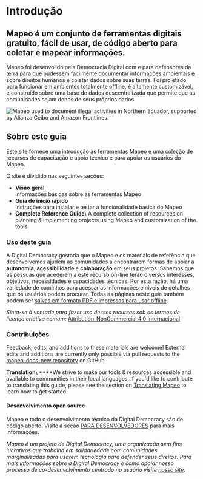 # Introdução

## Mapeo é um conjunto de ferramentas digitais gratuito, fácil de usar, de código aberto para coletar e mapear informações.

Mapeo foi desenvolido pela Democracia Digital com e para defensores da terra para que pudessem facilmente documentar informações ambientais e sobre direitos humanos e coletar dados sobre suas terras. Foi projetado para funcionar em ambientes totalmente offline, é altamente customizável, e construído sobre uma base de dados descentralizada que permite que as comunidades sejam donos de seus próprios dados.

![Mapeo used to document illegal activities in Northern Ecuador, supported by Alianza Ceibo and Amazon Frontlines.](../.gitbook/assets/ac-siona2-1024x683.jpg)

## Sobre este guia

Este site fornece uma introdução às ferramentas Mapeo e uma coleção de recursos de capacitação e apoio técnico e para apoiar os usuários do Mapeo.

O site é dividido nas seguintes seções:

* **Visão geral**<br>Informações básicas sobre as ferramentas Mapeo
* **Guia de início rápido**<br> Instruções para instalar e testar a funcionalidade básica do Mapeo
* **Complete Reference Guide**\ A complete collection of resources on planning & implementing projects using Mapeo and customization of the tools

### Uso deste guia

A Digital Democracy gostaria que o Mapeo e os materiais de referência que desenvolvemos ajudem às comunidades a encontrarem formas de apoiar a **autonomia**, **acessibilidade** e **colaboração** em seus projetos. Sabemos que as pessoas que acederem a este recurso on-line terão diversos interesses, objetivos, necessidades e capacidades técnicas. Por esta razão, há uma variedade de caminhos para acessar as informações e níveis de detalhes que os usuários podem procurar.  Todas as páginas neste guia também podem ser [salvas em formato PDF e impressas para usar offline](reference-guide/troubleshooting/saving-and-printing-mapeo-reference-materials.md).

_Sinta-se à vontade para fazer uso desses recursos sob os termos de licença criativa comum:_ [Attribution-NonCommercial 4.0 Internacional](https://creativecommons.org/licenses/by-nc/4.0/)&#x20;

### Contribuições

Feedback, edits, and additions to these materials are welcome! External edits and additions are currently only possible via pull requests to the [mapeo-docs-new repository](https://github.com/digidem/mapeo-docs-new) on GitHub.

**Translation**\ ****We strive to make our tools & resources accessible and available to communities in their local languages. If you'd like to contribute to translating this guide, please see the section on [Translating Mapeo](reference-guide/pre-launch-deployment-preparation/translating-mapeo-and-default-configurations.md) to learn how to get started.

#### Desenvolvimento open source

Mapeo e todo o desenvolvimento técnico da Digital Democracy são de código aberto. Visite a seção [PARA DESENVOLVEDORES](for-developers/untitled.md) <mark style="color:blue;"></mark> para mais informações.



_Mapeo é um projeto de Digital Democracy, uma organização sem fins lucrativos que trabalha em solidariedade com comunidades marginalizadas para usarem tecnologia para defender seus direitos. Para mais informações sobre a Digital Democracy e como apoiar nosso processo de co-desenvolvimento centrado no usuário visite_ [_nosso site_](https://www.digital-democracy.org).
